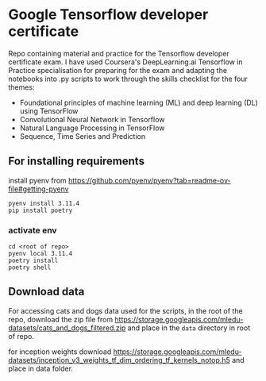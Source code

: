 # Google Tensorflow developer certificate

Repo containing material and practice for the Tensorflow developer certificate exam.
I have used Coursera's DeepLearning.ai  Tensorflow in Practice specialisation for preparing for the exam and adapting
the notebooks into .py scripts to work through the skills checklist for the four themes:


* Foundational principles of machine learning (ML) and deep learning (DL)
using TensorFlow
* Convolutional Neural Network in Tensorflow
* Natural Language Processing in TensorFlow
* Sequence, Time Series and Prediction


## For installing requirements


install pyenv from https://github.com/pyenv/pyenv?tab=readme-ov-file#getting-pyenv

```
pyenv install 3.11.4
pip install poetry
```

### activate env

```
cd <root of repo>
pyenv local 3.11.4
poetry install
poetry shell
```

## Download data 

For accessing cats and dogs data used for the scripts, in the root of the repo, download the
zip file from https://storage.googleapis.com/mledu-datasets/cats_and_dogs_filtered.zip and place in 
the `data` directory in root of repo.

for inception weights download https://storage.googleapis.com/mledu-datasets/inception_v3_weights_tf_dim_ordering_tf_kernels_notop.h5 
and place in data folder.
